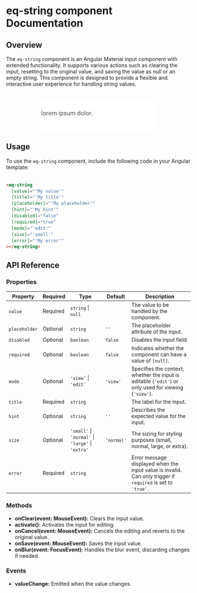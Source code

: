# eq-string component Documentation

## Overview

The `eq-string` component is an Angular Material input component with extended functionality. It supports various actions such as clearing the input, resetting to the original value, and saving the value as null or an empty string. This component is designed to provide a flexible and interactive user experience for handling string values.
<br><br>
<p align="center" width="100%">
<img align="center" src="./doc/eq-string.gif" alt="eq-string preview">
</p>

## Usage

To use the `eq-string` component, include the following code in your Angular template:

```html

<eq-string
  [value]="'My value'"
  [title]="'My title'"
  [placeholder]="'My placeholder'"
  [hint]="'My hint'"
  [disabled]="false"
  [required]="true"
  [mode]="'edit'"
  [size]="'small'"
  [error]="'My error'"
></eq-string>
```

## API Reference

### Properties

| Property      | Required | Type                                              | Default    | Description                                                                                                 |
|---------------|----------|---------------------------------------------------|------------|-------------------------------------------------------------------------------------------------------------|
| `value`       | Required | `string` \| `null`                                |            | The value to be handled by the component.                                                                   |
| `placeholder` | Optional | `string`                                          | `''`       | The placeholder attribute of the input.                                                                     |
| `disabled`    | Optional | `boolean`                                         | `false`    | Disables the input field.                                                                                   |
| `required`    | Optional | `boolean`                                         | `false`    | Indicates whether the component can have a value of `[null]`.                                               |
| `mode`        | Optional | `'view'` \| `'edit'`                              | `'view'`   | Specifies the context; whether the input is editable (`'edit'`) or only used for viewing (`'view'`).        |
| `title`       | Required | `string`                                          |            | The label for the input.                                                                                    |
| `hint`        | Optional | `string`                                          | `''`       | Describes the expected value for the input.                                                                 |
| `size`        | Optional | `'small'` \| `'normal'` \| `'large'` \| `'extra'` | `'normal'` | The sizing for styling purposes (small, normal, large, or extra).                                           |
| `error`       | Required | `string`                                          |            | Error message displayed when the input value is invalid. Can only trigger if `required` is set to `'true'`. |

### Methods

- **onClear(event: MouseEvent):** Clears the input value.
- **activate():** Activates the input for editing.
- **onCancel(event: MouseEvent):** Cancels the editing and reverts to the original value.
- **onSave(event: MouseEvent):** Saves the input value.
- **onBlur(event: FocusEvent):** Handles the blur event, discarding changes if needed.

### Events

- **valueChange:** Emitted when the value changes.
